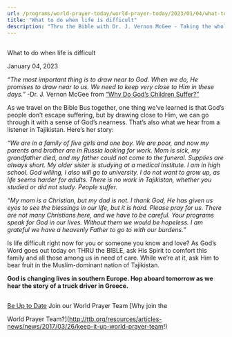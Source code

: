 ```yaml
---
url: /programs/world-prayer-today/world-prayer-today/2023/01/04/what-to-do-when-life-is-difficult
title: "What to do when life is difficult"
description: "Thru the Bible with Dr. J. Vernon McGee - Taking the whole Word to the whole world"
---
```







## 
 What to do when life is difficult


January 04, 2023




*“The most important thing is to draw near to God. When we do, He promises to draw near to us. We need to keep very close to Him in these days.”* -Dr. J. Vernon McGee from [“Why Do God’s Children Suffer?”](/docs/default-source/Booklets/ttb_why-do-god-39-s-children-suffer.pdf?sfvrsn=79ff1e16_2) 

As we travel on the Bible Bus together, one thing we’ve learned is that God’s people don’t escape suffering, but by drawing close to Him, we can go through it with a sense of God’s nearness. That’s also what we hear from a listener in Tajikistan. Here’s her story:

*“We are in a family of five girls and one boy. We are poor, and now my parents and brother are in Russia looking for work. Mom is sick, my grandfather died, and my father could not come to the funeral. Supplies are always short. My older sister is studying at a medical institute. I am in high school. God willing, I also will go to university. I do not want to grow up, as life seems harder for adults. There is no work in Tajikistan, whether you studied or did not study. People suffer.* 

*“My mom is a Christian, but my dad is not. I thank God, He has given us eyes to see the blessings in our life, but it is hard. Please pray for us. There are not many Christians here, and we have to be careful. Your programs speak for God in our lives. Without them we would be hopeless. I am grateful we have a heavenly Father to go to with our burdens.”*

Is life difficult right now for you or someone you know and love? As God’s Word goes out today on THRU the BIBLE, ask His Spirit to comfort this family and all those among us in need of care. While we’re at it, ask Him to bear fruit in the Muslim-dominant nation of Tajikistan. 

**God is changing lives in southern Europe. Hop aboard tomorrow as we hear the story of a truck driver in Greece.**







## 




[Be Up to Date](http://feeds.feedburner.com/WorldPrayerToday "World Prayer Today RSS Feed")
Join our World Prayer Team
[Why join the  

World Prayer Team?](http://ttb.org/resources/articles-news/news/2017/03/26/keep-it-up-world-prayer-team!)




